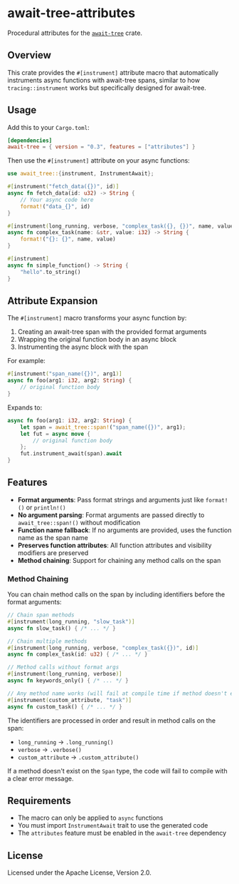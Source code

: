 # await-tree-attributes

Procedural attributes for the [`await-tree`](https://crates.io/crates/await-tree) crate.

## Overview

This crate provides the `#[instrument]` attribute macro that automatically instruments async functions with await-tree spans, similar to how `tracing::instrument` works but specifically designed for await-tree.

## Usage

Add this to your `Cargo.toml`:

```toml
[dependencies]
await-tree = { version = "0.3", features = ["attributes"] }
```

Then use the `#[instrument]` attribute on your async functions:

```rust
use await_tree::{instrument, InstrumentAwait};

#[instrument("fetch_data({})", id)]
async fn fetch_data(id: u32) -> String {
    // Your async code here
    format!("data_{}", id)
}

#[instrument(long_running, verbose, "complex_task({}, {})", name, value)]
async fn complex_task(name: &str, value: i32) -> String {
    format!("{}: {}", name, value)
}

#[instrument]
async fn simple_function() -> String {
    "hello".to_string()
}
```

## Attribute Expansion

The `#[instrument]` macro transforms your async function by:

1. Creating an await-tree span with the provided format arguments
2. Wrapping the original function body in an async block
3. Instrumenting the async block with the span

For example:

```rust
#[instrument("span_name({})", arg1)]
async fn foo(arg1: i32, arg2: String) {
    // original function body
}
```

Expands to:

```rust
async fn foo(arg1: i32, arg2: String) {
    let span = await_tree::span!("span_name({})", arg1);
    let fut = async move {
        // original function body
    };
    fut.instrument_await(span).await
}
```

## Features

- **Format arguments**: Pass format strings and arguments just like `format!()` or `println!()`
- **No argument parsing**: Format arguments are passed directly to `await_tree::span!()` without modification
- **Function name fallback**: If no arguments are provided, uses the function name as the span name
- **Preserves function attributes**: All function attributes and visibility modifiers are preserved
- **Method chaining**: Support for chaining any method calls on the span

### Method Chaining

You can chain method calls on the span by including identifiers before the format arguments:

```rust
// Chain span methods
#[instrument(long_running, "slow_task")]
async fn slow_task() { /* ... */ }

// Chain multiple methods
#[instrument(long_running, verbose, "complex_task({})", id)]
async fn complex_task(id: u32) { /* ... */ }

// Method calls without format args
#[instrument(long_running, verbose)]
async fn keywords_only() { /* ... */ }

// Any method name works (will fail at compile time if method doesn't exist)
#[instrument(custom_attribute, "task")]
async fn custom_task() { /* ... */ }
```

The identifiers are processed in order and result in method calls on the span:
- `long_running` → `.long_running()`
- `verbose` → `.verbose()`
- `custom_attribute` → `.custom_attribute()`

If a method doesn't exist on the `Span` type, the code will fail to compile with a clear error message.

## Requirements

- The macro can only be applied to `async` functions
- You must import `InstrumentAwait` trait to use the generated code
- The `attributes` feature must be enabled in the `await-tree` dependency

## License

Licensed under the Apache License, Version 2.0.
